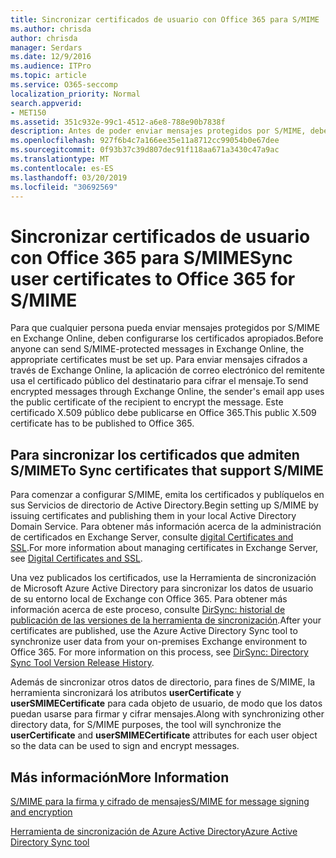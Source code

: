```yaml
---
title: Sincronizar certificados de usuario con Office 365 para S/MIME
ms.author: chrisda
author: chrisda
manager: Serdars
ms.date: 12/9/2016
ms.audience: ITPro
ms.topic: article
ms.service: O365-seccomp
localization_priority: Normal
search.appverid:
- MET150
ms.assetid: 351c932e-99c1-4512-a6e8-788e90b7838f
description: Antes de poder enviar mensajes protegidos por S/MIME, deben configurarse los certificados apropiados. Para poder enviar mensajes cifrados mediante Exchange Online, el programa de correo electrónico del remitente usa el certificado público del destinatario para cifrar el mensaje. Este certificado X.509 público debe publicarse en Office 365.
ms.openlocfilehash: 927f6b4c7a166ee35e11a8712cc99054b0e67dee
ms.sourcegitcommit: 0f93b37c39d807dec91f118aa671a3430c47a9ac
ms.translationtype: MT
ms.contentlocale: es-ES
ms.lasthandoff: 03/20/2019
ms.locfileid: "30692569"
---
```

# <a name="sync-user-certificates-to-office-365-for-smime"></a><span data-ttu-id="70a12-105">Sincronizar certificados de usuario con Office 365 para S/MIME</span><span class="sxs-lookup"><span data-stu-id="70a12-105">Sync user certificates to Office 365 for S/MIME</span></span>

<span data-ttu-id="70a12-106">Para que cualquier persona pueda enviar mensajes protegidos por S/MIME en Exchange Online, deben configurarse los certificados apropiados.</span><span class="sxs-lookup"><span data-stu-id="70a12-106">Before anyone can send S/MIME-protected messages in Exchange Online, the appropriate certificates must be set up.</span></span> <span data-ttu-id="70a12-107">Para enviar mensajes cifrados a través de Exchange Online, la aplicación de correo electrónico del remitente usa el certificado público del destinatario para cifrar el mensaje.</span><span class="sxs-lookup"><span data-stu-id="70a12-107">To send encrypted messages through Exchange Online, the sender's email app uses the public certificate of the recipient to encrypt the message.</span></span> <span data-ttu-id="70a12-108">Este certificado X.509 público debe publicarse en Office 365.</span><span class="sxs-lookup"><span data-stu-id="70a12-108">This public X.509 certificate has to be published to Office 365.</span></span>

## <a name="to-sync-certificates-that-support-smime"></a><span data-ttu-id="70a12-109">Para sincronizar los certificados que admiten S/MIME</span><span class="sxs-lookup"><span data-stu-id="70a12-109">To Sync certificates that support S/MIME</span></span>

<span data-ttu-id="70a12-110">Para comenzar a configurar S/MIME, emita los certificados y publíquelos en sus Servicios de directorio de Active Directory.</span><span class="sxs-lookup"><span data-stu-id="70a12-110">Begin setting up S/MIME by issuing certificates and publishing them in your local Active Directory Domain Service.</span></span> <span data-ttu-id="70a12-111">Para obtener más información acerca de la administración de certificados en Exchange Server, consulte [digital Certificates and SSL](http://technet.microsoft.com/library/a9e2e08c-d46a-4135-a387-eb653212b676.aspx).</span><span class="sxs-lookup"><span data-stu-id="70a12-111">For more information about managing certificates in Exchange Server, see [Digital Certificates and SSL](http://technet.microsoft.com/library/a9e2e08c-d46a-4135-a387-eb653212b676.aspx).</span></span>

<span data-ttu-id="70a12-p104">Una vez publicados los certificados, use la Herramienta de sincronización de Microsoft Azure Active Directory para sincronizar los datos de usuario de su entorno local de Exchange con Office 365. Para obtener más información acerca de este proceso, consulte [DirSync: historial de publicación de las versiones de la herramienta de sincronización](https://go.microsoft.com/fwlink/p/?LinkId=392587).</span><span class="sxs-lookup"><span data-stu-id="70a12-p104">After your certificates are published, use the Azure Active Directory Sync tool to synchronize user data from your on-premises Exchange environment to Office 365. For more information on this process, see [DirSync: Directory Sync Tool Version Release History](https://go.microsoft.com/fwlink/p/?LinkId=392587).</span></span>

<span data-ttu-id="70a12-114">Además de sincronizar otros datos de directorio, para fines de S/MIME, la herramienta sincronizará los atributos **userCertificate** y **userSMIMECertificate** para cada objeto de usuario, de modo que los datos puedan usarse para firmar y cifrar mensajes.</span><span class="sxs-lookup"><span data-stu-id="70a12-114">Along with synchronizing other directory data, for S/MIME purposes, the tool will synchronize the  **userCertificate** and **userSMIMECertificate** attributes for each user object so the data can be used to sign and encrypt messages.</span></span>

## <a name="more-information"></a><span data-ttu-id="70a12-115">Más información</span><span class="sxs-lookup"><span data-stu-id="70a12-115">More Information</span></span>

[<span data-ttu-id="70a12-116">S/MIME para la firma y cifrado de mensajes</span><span class="sxs-lookup"><span data-stu-id="70a12-116">S/MIME for message signing and encryption</span></span>](s-mime-for-message-signing-and-encryption.md)

[<span data-ttu-id="70a12-117">Herramienta de sincronización de Azure Active Directory</span><span class="sxs-lookup"><span data-stu-id="70a12-117">Azure Active Directory Sync tool</span></span>](https://go.microsoft.com/fwlink/p/?LinkId=392587)
